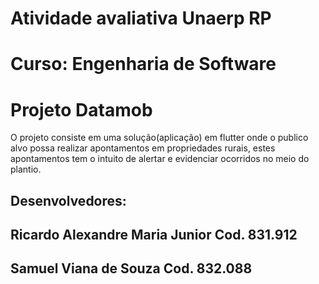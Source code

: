 # Atividade avaliativa Unaerp RP  
# Curso: Engenharia de Software 

# Projeto Datamob

O projeto consiste em uma solução(aplicação) em flutter onde o publico alvo possa 
realizar apontamentos em propriedades rurais, estes apontamentos tem o intuito
de alertar e evidenciar ocorridos no meio do plantio. 

## Desenvolvedores: 
## Ricardo Alexandre Maria Junior Cod. 831.912
## Samuel Viana de Souza Cod. 832.088
